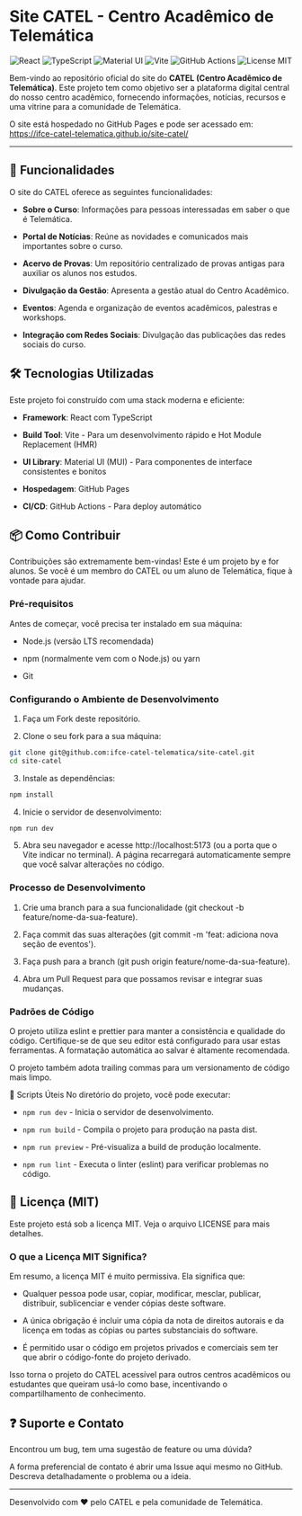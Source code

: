 # Site CATEL - Centro Acadêmico de Telemática

<p align="center"> <img src="https://img.shields.io/badge/React-20232A?style=for-the-badge&logo=react&logoColor=61DAFB" alt="React" /> <img src="https://img.shields.io/badge/TypeScript-007ACC?style=for-the-badge&logo=typescript&logoColor=white" alt="TypeScript" /> <img src="https://img.shields.io/badge/Material%20UI-007FFF?style=for-the-badge&logo=mui&logoColor=white" alt="Material UI" /> <img src="https://img.shields.io/badge/Vite-B73BFE?style=for-the-badge&logo=vite&logoColor=FFD62E" alt="Vite" /> <img src="https://img.shields.io/badge/GitHub_Actions-2088FF?style=for-the-badge&logo=github-actions&logoColor=white" alt="GitHub Actions" /> <img src="https://img.shields.io/badge/license-MIT-green?style=for-the-badge" alt="License MIT" /> </p>

Bem-vindo ao repositório oficial do site do **CATEL (Centro Acadêmico de Telemática)**. Este projeto tem como objetivo ser a plataforma digital central do nosso centro acadêmico, fornecendo informações, notícias, recursos e uma vitrine para a comunidade de Telemática.

O site está hospedado no GitHub Pages e pode ser acessado em: https://ifce-catel-telematica.github.io/site-catel/

---

## 🚀 Funcionalidades

O site do CATEL oferece as seguintes funcionalidades:

- **Sobre o Curso**: Informações para pessoas interessadas em saber o que é Telemática.

- **Portal de Notícias**: Reúne as novidades e comunicados mais importantes sobre o curso.

- **Acervo de Provas**: Um repositório centralizado de provas antigas para auxiliar os alunos nos estudos.

- **Divulgação da Gestão**: Apresenta a gestão atual do Centro Acadêmico.

- **Eventos**: Agenda e organização de eventos acadêmicos, palestras e workshops.

- **Integração com Redes Sociais**: Divulgação das publicações das redes sociais do curso.

## 🛠️ Tecnologias Utilizadas

Este projeto foi construído com uma stack moderna e eficiente:

- **Framework**: React com TypeScript

- **Build Tool**: Vite - Para um desenvolvimento rápido e Hot Module Replacement (HMR)

- **UI Library**: Material UI (MUI) - Para componentes de interface consistentes e bonitos

- **Hospedagem**: GitHub Pages

- **CI/CD**: GitHub Actions - Para deploy automático

## 📦 Como Contribuir

Contribuições são extremamente bem-vindas! Este é um projeto by e for alunos. Se você é um membro do CATEL ou um aluno de Telemática, fique à vontade para ajudar.

### Pré-requisitos

Antes de começar, você precisa ter instalado em sua máquina:

- Node.js (versão LTS recomendada)

- npm (normalmente vem com o Node.js) ou yarn

- Git

### Configurando o Ambiente de Desenvolvimento

1. Faça um Fork deste repositório.

2. Clone o seu fork para a sua máquina:

```bash
git clone git@github.com:ifce-catel-telematica/site-catel.git
cd site-catel
```

3. Instale as dependências:

```bash
npm install
```

4. Inicie o servidor de desenvolvimento:

```bash
npm run dev
```

5. Abra seu navegador e acesse http://localhost:5173 (ou a porta que o Vite indicar no terminal). A página recarregará automaticamente sempre que você salvar alterações no código.

### Processo de Desenvolvimento

1. Crie uma branch para a sua funcionalidade (git checkout -b feature/nome-da-sua-feature).

2. Faça commit das suas alterações (git commit -m 'feat: adiciona nova seção de eventos').

3. Faça push para a branch (git push origin feature/nome-da-sua-feature).

4. Abra um Pull Request para que possamos revisar e integrar suas mudanças.

### Padrões de Código

O projeto utiliza eslint e prettier para manter a consistência e qualidade do código. Certifique-se de que seu editor está configurado para usar estas ferramentas. A formatação automática ao salvar é altamente recomendada.

O projeto também adota trailing commas para um versionamento de código mais limpo.

🤝 Scripts Úteis
No diretório do projeto, você pode executar:

- `npm run dev` - Inicia o servidor de desenvolvimento.

- `npm run build` - Compila o projeto para produção na pasta dist.

- `npm run preview` - Pré-visualiza a build de produção localmente.

- `npm run lint` - Executa o linter (eslint) para verificar problemas no código.

## 📄 Licença (MIT)

Este projeto está sob a licença MIT. Veja o arquivo LICENSE para mais detalhes.

### O que a Licença MIT Significa?

Em resumo, a licença MIT é muito permissiva. Ela significa que:

- Qualquer pessoa pode usar, copiar, modificar, mesclar, publicar, distribuir, sublicenciar e vender cópias deste software.

- A única obrigação é incluir uma cópia da nota de direitos autorais e da licença em todas as cópias ou partes substanciais do software.

- É permitido usar o código em projetos privados e comerciais sem ter que abrir o código-fonte do projeto derivado.

Isso torna o projeto do CATEL acessível para outros centros acadêmicos ou estudantes que queiram usá-lo como base, incentivando o compartilhamento de conhecimento.

## ❓ Suporte e Contato

Encontrou um bug, tem uma sugestão de feature ou uma dúvida?

A forma preferencial de contato é abrir uma Issue aqui mesmo no GitHub. Descreva detalhadamente o problema ou a ideia.

---

Desenvolvido com ❤️ pelo CATEL e pela comunidade de Telemática.
